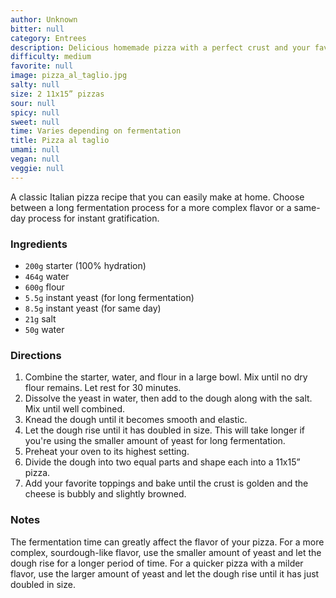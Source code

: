 ```yaml
---
author: Unknown
bitter: null
category: Entrees
description: Delicious homemade pizza with a perfect crust and your favorite toppings.
difficulty: medium
favorite: null
image: pizza_al_taglio.jpg
salty: null
size: 2 11x15” pizzas
sour: null
spicy: null
sweet: null
time: Varies depending on fermentation
title: Pizza al taglio
umami: null
vegan: null
veggie: null
---
```

A classic Italian pizza recipe that you can easily make at home. Choose between a long fermentation process for a more complex flavor or a same-day process for instant gratification.

### Ingredients

* `200g` starter (100% hydration)
* `464g` water
* `600g` flour
* `5.5g` instant yeast (for long fermentation)
* `8.5g` instant yeast (for same day)
* `21g` salt
* `50g` water

### Directions

1. Combine the starter, water, and flour in a large bowl. Mix until no dry flour remains. Let rest for 30 minutes.
2. Dissolve the yeast in water, then add to the dough along with the salt. Mix until well combined.
3. Knead the dough until it becomes smooth and elastic.
4. Let the dough rise until it has doubled in size. This will take longer if you're using the smaller amount of yeast for long fermentation.
5. Preheat your oven to its highest setting.
6. Divide the dough into two equal parts and shape each into a 11x15” pizza.
7. Add your favorite toppings and bake until the crust is golden and the cheese is bubbly and slightly browned.

### Notes

The fermentation time can greatly affect the flavor of your pizza. For a more complex, sourdough-like flavor, use the smaller amount of yeast and let the dough rise for a longer period of time. For a quicker pizza with a milder flavor, use the larger amount of yeast and let the dough rise until it has just doubled in size.